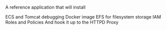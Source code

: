 A reference application that will install

ECS and Tomcat debugging Docker image
EFS for filesystem storage
IAM Roles and Policies
And hook it up to the HTTPD Proxy
